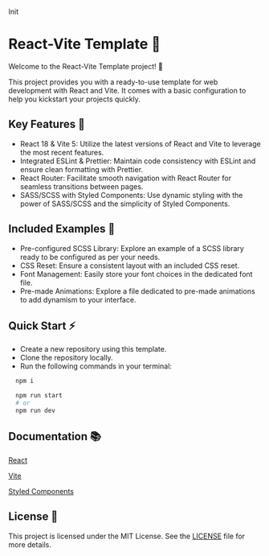 Init

# React-Vite Template 🚀

Welcome to the React-Vite Template project! 🌟

This project provides you with a ready-to-use template for web development with React and Vite. It comes with a basic configuration to help you kickstart your projects quickly.

## Key Features 🔑

- React 18 & Vite 5: Utilize the latest versions of React and Vite to leverage the most recent features.
- Integrated ESLint & Prettier: Maintain code consistency with ESLint and ensure clean formatting with Prettier.
- React Router: Facilitate smooth navigation with React Router for seamless transitions between pages.
- SASS/SCSS with Styled Components: Use dynamic styling with the power of SASS/SCSS and the simplicity of Styled Components.

## Included Examples 🎨

- Pre-configured SCSS Library: Explore an example of a SCSS library ready to be configured as per your needs.
- CSS Reset: Ensure a consistent layout with an included CSS reset.
- Font Management: Easily store your font choices in the dedicated font file.
- Pre-made Animations: Explore a file dedicated to pre-made animations to add dynamism to your interface.

## Quick Start ⚡

- Create a new repository using this template.
- Clone the repository locally.
- Run the following commands in your terminal:

```bash
  npm i

  npm run start
  # or
  npm run dev
```

## Documentation 📚

[React](https://react.dev)

[Vite](https://vitejs.dev)

[Styled Components](https://styled-components.com)

## License 📜

This project is licensed under the MIT License. See the [LICENSE](https://choosealicense.com/licenses/mit/) file for more details.
